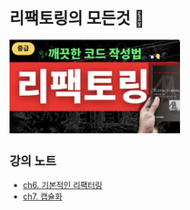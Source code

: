 # 리팩토링의 모든것 🚀

<a href="https://academy.dream-coding.com/courses/refactoring">
    <img
    src="./cover.png"
    width="300"
    />
</a>

## 강의 노트

- [ch6. 기본적인 리팩터링](./ch6/기본적인%20리팩터링.md)
- [ch7. 캡슐화](./ch7/캡슐화.md)
